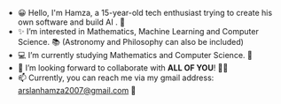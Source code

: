 - 😀 Hello, I'm Hamza, a 15-year-old tech enthusiast trying to create his own software and build AI . 👋
- ✨ I’m interested in Mathematics, Machine Learning and Computer Science. 📚 (Astronomy and Philosophy can also be included)
- 💻 I’m currently studying Mathematics and Computer Science. 🌱
- 💞️ I’m looking forward to collaborate with **ALL OF YOU**! 🐱‍🏍
- 📫 Currently, you can reach me via my gmail address: arslanhamza2007@gmail.com 🌌

<!---
DelHamzo/DelHamzo is a ✨ special ✨ repository because its `README.md` (this file) appears on your GitHub profile.
You can click the Preview link to take a look at your changes.
--->
